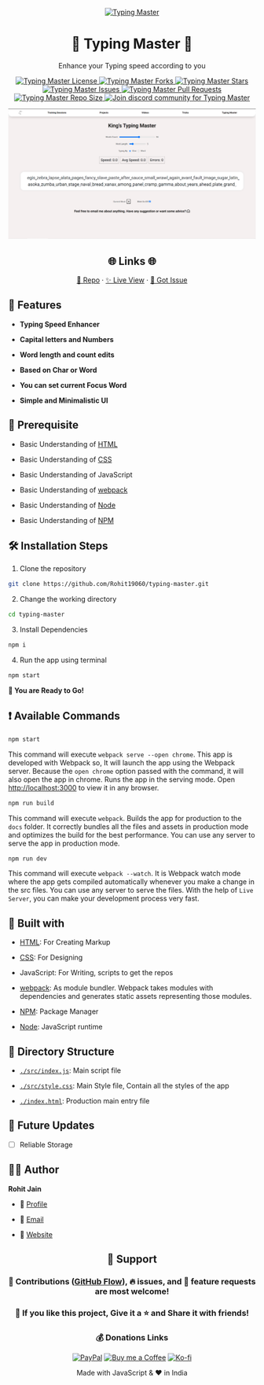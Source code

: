 <p align="center">
  <a href="https://kingtechnologies.in/Typing%20Master" title="Typing Master">
    <img src="https://kingtechnologies.in/assets/images/Logo.webp" width="80px" alt="Typing Master"/>
  </a>
</p>
<h1 align="center">🌟 Typing Master 🌟</h1>
<p align="center">Enhance your Typing speed according to you</p>

<p align="center">
<a href="https://github.com/Rohit19060/typing-master/blob/master/LICENSE" title="License">
<img src="https://img.shields.io/github/license/Rohit19060/typing-master?label=License&logo=Github&style=flat-square" alt="Typing Master License"/>
</a>
<a href="https://github.com/Rohit19060/typing-master/fork" title="Forks">
<img src="https://img.shields.io/github/forks/Rohit19060/typing-master?label=Forks&logo=Github&style=flat-square" alt="Typing Master Forks"/>
</a>
<a href="https://github.com/Rohit19060/typing-master/stargazers" title="Stars">
<img src="https://img.shields.io/github/stars/Rohit19060/typing-master?label=Stars&logo=Github&style=flat-square" alt="Typing Master Stars"/>
</a>
<a href="https://github.com/Rohit19060/typing-master/issues" title="Issues">
<img src="https://img.shields.io/github/issues/Rohit19060/typing-master?label=Issues&logo=Github&style=flat-square" alt="Typing Master Issues"/>
</a>
<a href="https://github.com/Rohit19060/typing-master/pulls" title="Pull Requests">
<img src="https://img.shields.io/github/issues-pr/Rohit19060/typing-master?label=Pull%20Requests&logo=Github&style=flat-square" alt="Typing Master Pull Requests"/>
</a>
<a href="https://github.com/Rohit19060/typing-master" title="Repo Size">
<img src="https://img.shields.io/github/repo-size/Rohit19060/typing-master?label=Repo%20Size&logo=Github&style=flat-square" alt="Typing Master Repo Size"/>
</a>
<a href="https://discord.gg/2wpHNSjwm2" title="Join King Tech's Community">
<img src="https://img.shields.io/discord/737854816402800690?color=%236d82cb&label=Join%20Community&logo=discord&logoColor=%23FFFFFF&style=flat-square" alt="Join discord community for Typing Master"/>
</a>
</p>

<p align="center" title="Typing Master"><img src="./assets/images/main.png" alt="Typing Master"/></p>

<h2 align="center">🌐 Links 🌐</h2>
<p align="center">
    <a href="https://github.com/Rohit19060/typing-master" title="Typing Master Repo">📂 Repo</a>
    ·
    <a href="https://kingtechnologies.in/Typing%20Master" title="Visit">✨ Live View</a>
    ·
    <a href="https://github.com/Rohit19060/typing-master/issues/new/choose" title="🐛Report Bug/🎊Request Feature">🚀 Got Issue</a>
</p>

## 🚀 Features

- **Typing Speed Enhancer**

- **Capital letters and Numbers**

- **Word length and count edits**

- **Based on Char or Word**

- **You can set current Focus Word**

- **Simple and Minimalistic UI**

## 🦋 Prerequisite

- Basic Understanding of [HTML](https://youtu.be/JHv2jmnrLlA "HTML - First Step Towards Web Development")

- Basic Understanding of [CSS](https://youtu.be/d1tP7ow7HbQ "CSS - Second Step Towards Web Development")

- Basic Understanding of JavaScript

- Basic Understanding of [webpack](https://webpack.js.org/ "webpack")

- Basic Understanding of [Node](https://nodejs.org/ "Node")

- Basic Understanding of [NPM](https://www.npmjs.com/ "NPM")

## 🛠️ Installation Steps

1. Clone the repository

```Bash
git clone https://github.com/Rohit19060/typing-master.git
```

2. Change the working directory

```Bash
cd typing-master
```

3. Install Dependencies

```Bash
npm i
```

4. Run the app using terminal

```Bash
npm start
```

**🎇 You are Ready to Go!**

## ❗ Available Commands

```Bash
npm start
```

This command will execute `webpack serve --open chrome`. This app is developed with Webpack so, It will launch the app using the Webpack server. Because the `open chrome` option passed with the command, it will also open the app in chrome. Runs the app in the serving mode. Open [http://localhost:3000](http://localhost:3000) to view it in any browser.

```Bash
npm run build
```

This command will execute `webpack`. Builds the app for production to the `docs` folder. It correctly bundles all the files and assets in production mode and optimizes the build for the best performance. You can use any server to serve the app in production mode.

```Bash
npm run dev
```

This command will execute `webpack --watch`. It is Webpack watch mode where the app gets compiled automatically whenever you make a change in the src files. You can use any server to serve the files. With the help of `Live Server`, you can make your development process very fast.

## 👷 Built with

- [HTML](https://youtu.be/JHv2jmnrLlA "HTML - First Step Towards Web Development"): For Creating Markup

- [CSS](https://youtu.be/d1tP7ow7HbQ "CSS - Second Step Towards Web Development"): For Designing

- JavaScript: For Writing, scripts to get the repos

- [webpack](https://webpack.js.org/ "webpack"): As module bundler. Webpack takes modules with dependencies and generates static assets representing those modules.

- [NPM](https://www.npmjs.com/ "NPM"): Package Manager

- [Node](https://nodejs.org/en/ "Node"): JavaScript runtime

## 📂 Directory Structure

- [`./src/index.js`](https://github.com/Rohit19060/typing-master/blob/main/src/index.js "Script"): Main script file

- [`./src/style.css`](https://github.com/Rohit19060/typing-master/blob/main/src/style.css "Style"): Main Style file, Contain all the styles of the app

- [`./index.html`](https://github.com/Rohit19060/typing-master/blob/main/index.html "Typing Master"): Production main entry file

## 🎊 Future Updates

- [ ] Reliable Storage

## 🧑🏻 Author

**Rohit Jain**

- 🌌 [Profile](https://github.com/Rohit19060 "Rohit Jain")

- 🏮 [Email](mailto:rohitjain19060@gmail.com?subject=Hi%20from%20Typing%20Master "Hi!")

- 🦁 [Website](https://kingtechnologies.in "Welcome")

<h2 align="center">🤝 Support</h2>

<h3 align="center">🎀 Contributions (<a href="https://guides.github.com/introduction/flow" title="GitHub flow">GitHub Flow</a>), 🔥 issues, and 🥮 feature requests are most welcome!</h3>

<h3 align="center">💙 If you like this project, Give it a ⭐ and Share it with friends!</h3>
<h3 align="center">💰 Donations Links</h3>
<p align="center">
<a href="https://www.paypal.me/kingrohitJ" title="PayPal"><img src="https://kingtechnologies.in/assets/images/Paypal.png" alt="PayPal"/></a>
<a href="https://www.buymeacoffee.com/rohitjain" title="Buy me a Coffee"><img src="https://kingtechnologies.in/assets/images/Coffee.png" alt="Buy me a Coffee"/></a>
<a href="https://ko-fi.com/rohitjain" title="Ko-fi"><img src="https://kingtechnologies.in/assets/images/Kofi.png" alt="Ko-fi"/></a>
</p>

<p align="center">Made with JavaScript & ❤️ in India</p>

